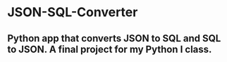 # JSON-SQL-Converter

## Python app that converts JSON to SQL and SQL to JSON. A final project for my Python I class. 
